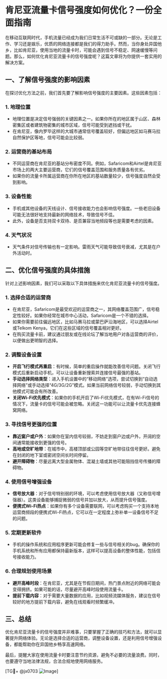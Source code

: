 # 肯尼亚流量卡信号强度如何优化？一份全面指南

在移动互联网时代，手机流量已经成为我们日常生活不可或缺的一部分。无论是工作、学习还是娱乐，优质的网络连接都是我们的得力助手。然而，当你身处异国他乡，比如肯尼亚，使用当地的流量卡时，可能会遇到信号不稳定、网速缓慢等问题。那么，如何优化肯尼亚流量卡的信号强度呢？这篇文章将为你提供一套实用的解决方案。

## 一、了解信号强度的影响因素

在探讨优化方法之前，我们首先要了解影响信号强度的主要因素。这些因素包括：

### 1. **地理位置**
   - 地理位置是决定信号强弱的关键因素之一。如果你所在的地区属于山区、森林密集区或者建筑物密集的城市区域，信号可能受到遮挡或干扰。
   - 在肯尼亚，像内罗毕这样的大城市通常信号覆盖较好，但偏远地区如马赛马拉自然保护区等地，信号可能会比较弱。

### 2. **运营商的基站布局**
   - 不同运营商在肯尼亚的基站分布密度不同。例如，Safaricom和Airtel是肯尼亚市场上的两大主要运营商，它们的信号覆盖范围和服务质量各有优劣。
   - 如果你的流量卡所属运营商在你所在地区的基站数量较少，信号强度自然会受到影响。

### 3. **设备性能**
   - 手机或其他设备的天线设计、信号接收能力也会影响信号强度。一些老旧设备可能无法很好地支持最新的网络技术，导致信号不佳。
   - 此外，设备是否支持双卡双待、是否兼容当地频段等也是需要考虑的因素。

### 4. **天气状况**
   - 天气条件对信号传输也有一定影响。雷雨天气可能导致信号衰减，尤其是在户外活动时。

## 二、优化信号强度的具体措施

针对上述影响因素，我们可以采取以下具体措施来优化肯尼亚流量卡的信号强度。

### 1. **选择合适的运营商**
   - 在肯尼亚，Safaricom是最受欢迎的运营商之一，其网络覆盖范围广，信号稳定性较好。如果你经常在城市中心活动，Safaricom是一个不错的选择。
   - 如果你需要前往偏远地区，比如马赛马拉或蒙巴萨沿海地区，可以选择Airtel或Telkom Kenya，它们在这些区域的信号覆盖相对更好。
   - 在购买流量卡前，建议通过朋友或在线论坛了解当地用户对各运营商的评价，以便做出更明智的选择。

### 2. **调整设备设置**
   - **开启飞行模式再重启**：有时候，简单的重启操作就能改善信号问题。关闭飞行模式后重新启动手机，可以让设备重新搜索并连接信号最强的基站。
   - **手动选择网络类型**：进入手机设置中的“移动网络”选项，尝试切换到“自动选择网络”或手动选择“4G/3G/2G”模式。如果当前网络信号较弱，手动切换到其他模式可能会有所改善。
   - **关闭Wi-Fi优先模式**：如果你的手机开启了Wi-Fi优先模式，在有Wi-Fi信号的情况下，流量卡的信号可能会被忽略。关闭这一功能可以让流量卡优先连接蜂窝网络。

### 3. **寻找信号更强的位置**
   - **靠近窗户或户外**：如果你在室内信号较弱，不妨走到窗户边或户外，开阔的空间通常能接收到更强的信号。
   - **高地或空旷地带**：在城市中，高楼顶部或公园等空旷地带往往信号更好。避免在封闭的地下室或密闭空间长时间停留。
   - **避开障碍物**：尽量远离大型金属物体、混凝土墙或其他可能阻挡信号传播的障碍物。

### 4. **使用信号增强设备**
   - **信号放大器**：对于信号特别弱的环境，可以考虑使用信号放大器（又称信号增强器）。这类设备能够捕捉微弱的信号并加以放大，从而提升信号强度。
   - **便携式Wi-Fi热点**：如果你有多个设备需要联网，可以考虑购买一个支持本地运营商频段的便携式Wi-Fi热点，它可以在一定程度上弥补单一设备信号不足的问题。

### 5. **定期更新软件**
   - 手机的操作系统和应用程序更新可能会修复一些与信号相关的bug。确保你的手机系统和所有应用都保持最新版本，这样可以提高设备的整体性能，包括信号接收能力。

### 6. **合理规划使用场景**
   - **避开高峰时段**：在肯尼亚，尤其是在节假日期间，热门景点附近的网络可能会变得拥挤。如果可能的话，尽量避开高峰时段使用流量卡。
   - **提前下载内容**：对于需要大量数据的应用，比如视频流媒体服务，建议在信号较好的地方提前下载内容，避免在线观看时频繁缓冲。

## 三、总结

优化肯尼亚流量卡的信号强度并非难事，只要掌握了正确的技巧和方法，就可以显著提升网络体验。无论是选择合适的运营商，调整设备设置，还是利用信号增强设备，都能帮助你在异国他乡畅享高速网络。

最后，提醒大家在使用流量卡时要注意节约资源，避免不必要的流量浪费。同时，也要遵守当地法律法规，合法合规地使用网络服务。

[TG💪+ @jx0703 ![Image](https://github.com/user-attachments/assets/dbca1d08-cadb-493c-b0ec-ad6f7a83f270)]